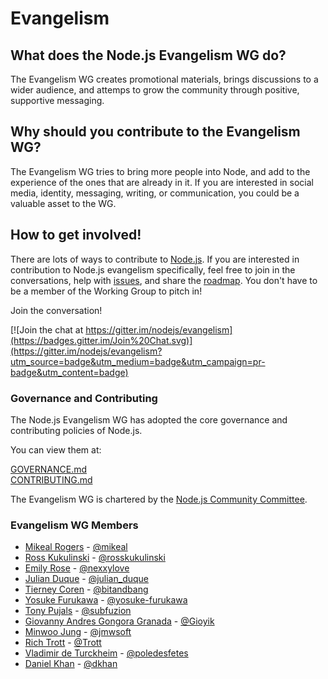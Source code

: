 # Evangelism

## What does the Node.js Evangelism WG do?
The Evangelism WG creates promotional materials, brings discussions to a wider audience, and attemps to grow the community through positive, supportive messaging.

## Why should you contribute to the Evangelism WG?
The Evangelism WG tries to bring more people into Node, and add to the experience of the ones that are already in it. If you are interested in social media, identity, messaging, writing, or communication, you could be a valuable asset to the WG.

How to get involved!
--------------------

There are lots of ways to contribute to [Node.js](https://github.com/nodejs). If you are interested in contribution to Node.js evangelism specifically, feel free to join in the conversations, help with [issues](https://github.com/nodejs/evangelism/issues), and share the [roadmap](https://github.com/nodejs/roadmap/). You don't have to be a member of the Working Group to pitch in!

Join the conversation!

[![Join the chat at https://gitter.im/nodejs/evangelism](https://badges.gitter.im/Join%20Chat.svg)](https://gitter.im/nodejs/evangelism?utm_source=badge&utm_medium=badge&utm_campaign=pr-badge&utm_content=badge)

### Governance and Contributing
The Node.js Evangelism WG has adopted the core governance and contributing policies of Node.js.

You can view them at:

[GOVERNANCE.md](./GOVERNANCE.md)  
[CONTRIBUTING.md](./CONTRIBUTING.md)

The Evangelism WG is chartered by the [Node.js Community Committee](https://github.com/nodejs/community-committee).

### Evangelism WG Members

* [Mikeal Rogers](http://github.com/mikeal) - [@mikeal](http://twitter.com/mikeal)
* [Ross Kukulinski](http://github.com/rosskukulinski) - [@rosskukulinski](http://twitter.com/rosskukulinski)
* [Emily Rose](https://github.com/emilyrose) -  [@nexxylove](https://twitter.com/nexxylove)
* [Julian Duque](https://github.com/julianduque) - [@julian_duque](https://twitter.com/julian_duque)
* [Tierney Coren](https://github.com/bnb) - [@bitandbang](https://twitter.com/bitandbang)
* [Yosuke Furukawa](https://github.com/yosuke-furukawa) - [@yosuke-furukawa](https://twitter.com/yosuke_furukawa)
* [Tony Pujals](https://github.com/tonypujals) - [@subfuzion](https://twitter.com/subfuzion)
* [Giovanny Andres Gongora Granada](https://github.com/Gioyik) - [@Gioyik](https://twitter.com/Gioyik)
* [Minwoo Jung](https://github.com/JungMinu) - [@jmwsoft](https://twitter.com/jmwsoft)
* [Rich Trott](https://github.com/Trott) - [@Trott](https://twitter.com/Trott)
* [Vladimir de Turckheim](https://github.com/vdeturckheim) - [@poledesfetes](https://twitter.com/poledesfetes)
* [Daniel Khan](https://github.com/danielkhan) - [@dkhan](https://twitter.com/dkhan)

